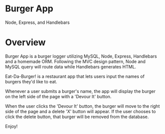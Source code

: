 # Burger App
Node, Express, and Handlebars

# Overview
Burger App is a burger logger utilizing MySQL, Node, Express, Handlebars and a homemade ORM. Following the MVC design pattern, Node and MySQL query will route data while Handlebars generates HTML.

Eat-Da-Burger! is a restaurant app that lets users input the names of burgers they'd like to eat.

Whenever a user submits a burger's name, the app will display the burger on the left side of the page with a 'Devour It' button.

When the user clicks the 'Devour It' button, the burger will move to the right side of the page and a delete 'X' button will appear. If the user chooses to click the delete button, that burger will be removed from the database.

Enjoy!
